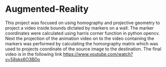# Augmented-Reality

This project was focused on using homography and projective geometry to project a video inside bounds dictated by markers on a wall. The marker coordinates were calculated using harris corner function in python opencv. Next the projection of the animation video on to the video containing the markers was performed by calculating the homorgraphy matrix which was used to projects coordinate of the source image to the destination. The final video is in the following link https://www.youtube.com/watch?v=58sks6O3BDo
